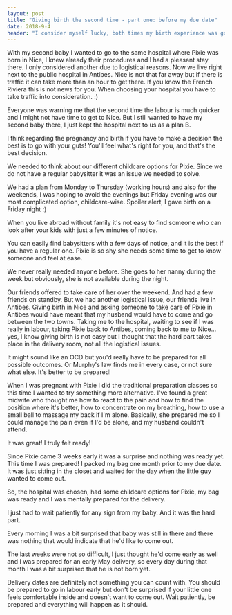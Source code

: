 ```yaml
---
layout: post
title: "Giving birth the second time - part one: before my due date"
date: 2018-9-4
header: "I consider myself lucky, both times my birth experience was good with just a few minor issues."
---
```

With my second baby I wanted to go to the same hospital where Pixie was born in Nice, I knew already their procedures and I had a pleasant stay there. I only considered another due to logistical reasons. Now we live right next to the public hospital in Antibes. Nice is not that far away but if there is traffic it can take more than an hour to get there. If you know the French Riviera this is not news for you. When choosing your hospital you have to take traffic into consideration. :)

Everyone was warning me that the second time the labour is much quicker and I might not have time to get to Nice. But I still wanted to have my second baby there, I just kept the hospital next to us as a plan B. 

I think regarding the pregnancy and birth if you have to make a decision the best is to go with your guts! You'll feel what's right for you, and that's the best decision.

We needed to think about our different childcare options for Pixie.
Since we do not have a regular babysitter it was an issue we needed to solve.

We had a plan from Monday to Thursday (working hours) and also for the weekends, I was hoping to avoid the evenings but Friday evening was our most complicated option, childcare-wise. Spoiler alert, I gave birth on a Friday night :)

When you live abroad without family it's not easy to find someone who can look after your kids with just a few minutes of notice.

You can easily find babysitters with a few days of notice, and it is the best if you have a regular one. Pixie is so shy she needs some time to get to know someone and feel at ease. 

We never really needed anyone before. She goes to her nanny during the week but obviously, she is not available during the night. 

Our friends offered to take care of her over the weekend. And had a few friends on standby. 
But we had another logistical issue, our friends live in Antibes.
Giving birth in Nice and asking someone to take care of Pixie in Antibes would have meant that my husband would have to come and go between the two towns. Taking me to the hospital, waiting to see if I was really in labour, taking Pixie back to Antibes, coming back to me to Nice... yes, I know giving birth is not easy but I thought that the hard part takes place in the delivery room, not all the logistical issues. 

It might sound like an OCD but you'd really have to be prepared for all possible outcomes. Or Murphy's law finds me in every case, or not sure what else. It's better to be prepared!

When I was pregnant with Pixie I did the traditional preparation classes so this time I wanted to try something more alternative.
I've found a great midwife who thought me how to react to the pain and how to find the position where it's better, how to concentrate on my breathing, how to use a small ball to massage my back if I'm alone. Basically, she prepared me so I could manage the pain even if I'd be alone, and my husband couldn't attend. 

It was great! I truly felt ready!

Since Pixie came 3 weeks early it was a surprise and nothing was ready yet. This time I was prepared! I packed my bag one month prior to my due date. It was just sitting in the closet and waited for the day when the little guy wanted to come out.

So, the hospital was chosen, had some childcare options for Pixie, my bag was ready and I was mentally prepared for the delivery.

I just had to wait patiently for any sign from my baby. And it was the hard part.

Every morning I was a bit surprised that baby was still in there and there was nothing that would indicate that he'd like to come out.

The last weeks were not so difficult, I just thought he'd come early as well and I was prepared for an early May delivery, so every day during that month I was a bit surprised that he is not born yet.

Delivery dates are definitely not something you can count with. You should be prepared to go in labour early but don't be surprised if your little one feels comfortable inside and doesn't want to come out. Wait patiently, be prepared and everything will happen as it should. 